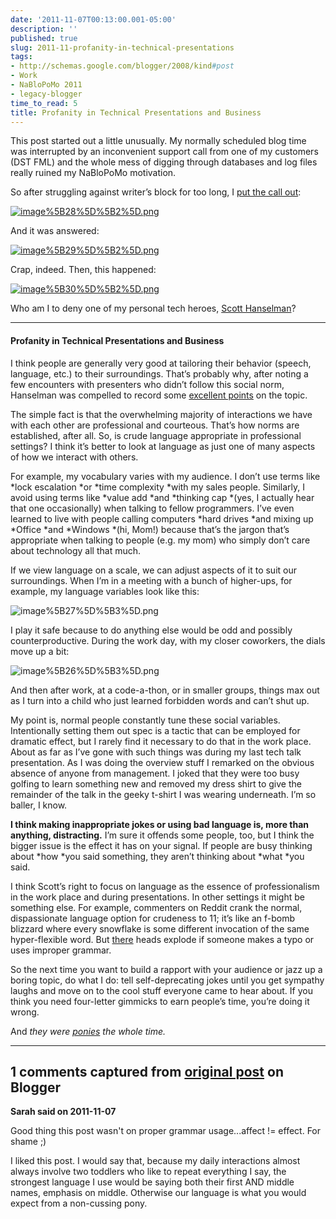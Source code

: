 ```yaml
---
date: '2011-11-07T00:13:00.001-05:00'
description: ''
published: true
slug: 2011-11-profanity-in-technical-presentations
tags:
- http://schemas.google.com/blogger/2008/kind#post
- Work
- NaBloPoMo 2011
- legacy-blogger
time_to_read: 5
title: Profanity in Technical Presentations and Business
---
```



This post started out a little unusually. My normally scheduled blog time was interrupted by an inconvenient support call from one of my customers (DST FML) and the whole mess of digging through databases and log files really ruined my NaBloPoMo motivation. 

So after struggling against writer’s block for too long, I [put the call out](https://plus.google.com/103506291560311820711/posts/U4RurULNe4X):

[![image%5B28%5D%5B2%5D.png](image%5B28%5D%5B2%5D.png)](https://plus.google.com/103506291560311820711/posts/U4RurULNe4X)

And it was answered:

[![image%5B29%5D%5B2%5D.png](image%5B29%5D%5B2%5D.png)](https://plus.google.com/103506291560311820711/posts/U4RurULNe4X)

Crap, indeed. Then, this happened:

[![image%5B30%5D%5B2%5D.png](image%5B30%5D%5B2%5D.png)](https://plus.google.com/103506291560311820711/posts/U4RurULNe4X)

Who am I to deny one of my personal tech heroes, [Scott Hanselman](http://www.hanselman.com/blog/)?  <hr />        <h4>Profanity in Technical Presentations and Business</h4>

I think people are generally very good at tailoring their behavior (speech, language, etc.) to their surroundings. That’s probably why, after noting a few encounters with presenters who didn’t follow this social norm, Hanselman was compelled to record some [excellent points](http://www.hanselman.com/blog/ProfanityDoesntWork.aspx) on the topic.

The simple fact is that the overwhelming majority of interactions we have with each other are professional and courteous. That’s how norms are established, after all. So, is crude language appropriate in professional settings? I think it’s better to look at language as just one of many aspects of how we interact with others. 

For example, my vocabulary varies with my audience. I don’t use terms like *lock escalation *or *time complexity *with my sales people. Similarly, I avoid using terms like *value add *and *thinking cap *(yes, I actually hear that one occasionally) when talking to fellow programmers. I’ve even learned to live with people calling computers *hard drives *and mixing up *Office *and *Windows *(hi, Mom!) because that’s the jargon that’s appropriate when talking to people (e.g. my mom) who simply don’t care about technology all that much.

If we view language on a scale, we can adjust aspects of it to suit our surroundings. When I’m in a meeting with a bunch of higher-ups, for example, my language variables look like this:

![image%5B27%5D%5B3%5D.png](image%5B27%5D%5B3%5D.png)

I play it safe because to do anything else would be odd and possibly counterproductive. During the work day, with my closer coworkers, the dials move up a bit:

![image%5B26%5D%5B3%5D.png](image%5B26%5D%5B3%5D.png)

And then after work, at a code-a-thon, or in smaller groups, things max out as I turn into a child who just learned forbidden words and can’t shut up.

My point is, normal people constantly tune these social variables. Intentionally setting them out spec is a tactic that can be employed for dramatic effect, but I rarely find it necessary to do that in the work place. About as far as I’ve gone with such things was during my last tech talk presentation. As I was doing the overview stuff I remarked on the obvious absence of anyone from management. I joked that they were too busy golfing to learn something new and removed my dress shirt to give the remainder of the talk in the geeky t-shirt I was wearing underneath. I’m so baller, I know.

**I think making inappropriate jokes or using bad language is, more than anything, distracting.** I’m sure it offends some people, too, but I think the bigger issue is the effect it has on your signal. If people are busy thinking about *how *you said something, they aren’t thinking about *what *you said. 

I think Scott’s right to focus on language as the essence of professionalism in the work place and during presentations. In other settings it might be something else. For example, commenters on Reddit crank the normal, dispassionate language option for crudeness to 11; it’s like an f-bomb blizzard where every snowflake is some different invocation of the same hyper-flexible word. But [there](http://en.wikipedia.org/wiki/Troll_(Internet)) heads explode if someone makes a typo or uses improper grammar. 

So the next time you want to build a rapport with your audience or jazz up a boring topic, do what I do: tell self-deprecating jokes until you get sympathy laughs and move on to the cool stuff everyone came to hear about. If you think you need four-letter gimmicks to earn people’s time, you’re doing it wrong.

And *they were [ponies](http://twitpic.com/7bid0x) the whole time.*

---

## 1 comments captured from [original post](https://blog.wassupy.com/2011/11/profanity-in-technical-presentations.html) on Blogger

**Sarah said on 2011-11-07**

Good thing this post wasn't on proper grammar usage...affect != effect.  For shame ;)

I liked this post.  I would say that, because my daily interactions almost always involve two toddlers who like to repeat everything I say, the strongest language I use would be saying both their first AND middle names, emphasis on middle.  Otherwise our language is what you would expect from a non-cussing pony.

